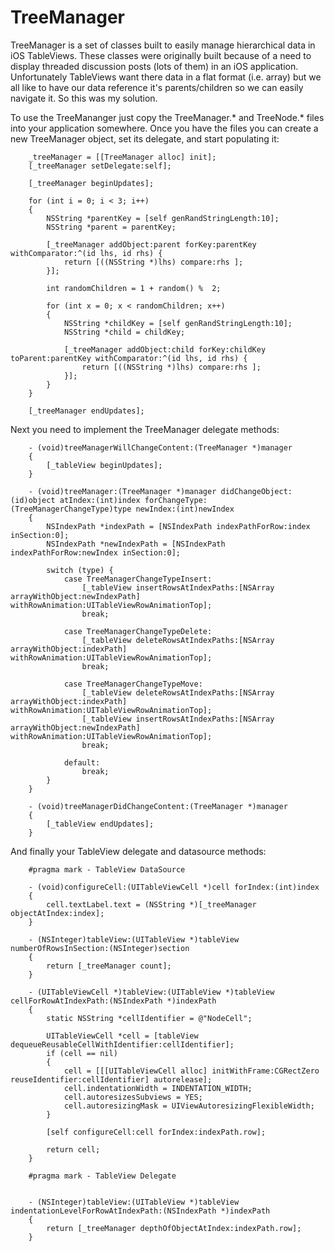 # TreeManager #
TreeManager is a set of classes built to easily manage hierarchical data in iOS TableViews.  These classes were originally built because of a need to display threaded discussion posts (lots of them) in an iOS application.  Unfortunately TableViews want there data in a flat format (i.e. array) but we all like to have our data reference it's parents/children so we can easily navigate it.  So this was my solution.

To use the TreeMananger just copy the TreeManager.* and TreeNode.* files into your application somewhere.  Once you have the files you can create a new TreeManager object, set its delegate, and start populating it:

		_treeManager = [[TreeManager alloc] init];
		[_treeManager setDelegate:self];
		
		[_treeManager beginUpdates];
		
		for (int i = 0; i < 3; i++)
		{
			NSString *parentKey = [self genRandStringLength:10];
			NSString *parent = parentKey;

			[_treeManager addObject:parent forKey:parentKey withComparator:^(id lhs, id rhs) { 
				return [((NSString *)lhs) compare:rhs ];
			}];

			int randomChildren = 1 + random() %  2;

			for (int x = 0; x < randomChildren; x++)
			{
				NSString *childKey = [self genRandStringLength:10];
				NSString *child = childKey;

				[_treeManager addObject:child forKey:childKey toParent:parentKey withComparator:^(id lhs, id rhs) { 
					return [((NSString *)lhs) compare:rhs ];
				}];
			}
		}
		
		[_treeManager endUpdates];
		
Next you need to implement the TreeManager delegate methods:

		- (void)treeManagerWillChangeContent:(TreeManager *)manager
		{
			[_tableView beginUpdates];
		}

		- (void)treeManager:(TreeManager *)manager didChangeObject:(id)object atIndex:(int)index forChangeType:(TreeManagerChangeType)type newIndex:(int)newIndex
		{
			NSIndexPath *indexPath = [NSIndexPath indexPathForRow:index inSection:0];
			NSIndexPath *newIndexPath = [NSIndexPath indexPathForRow:newIndex inSection:0];

			switch (type) {
				case TreeManagerChangeTypeInsert:
					[_tableView insertRowsAtIndexPaths:[NSArray arrayWithObject:newIndexPath] withRowAnimation:UITableViewRowAnimationTop];
					break;

				case TreeManagerChangeTypeDelete:
					[_tableView deleteRowsAtIndexPaths:[NSArray arrayWithObject:indexPath] withRowAnimation:UITableViewRowAnimationTop];
					break;

				case TreeManagerChangeTypeMove:
					[_tableView deleteRowsAtIndexPaths:[NSArray arrayWithObject:indexPath] withRowAnimation:UITableViewRowAnimationTop];
					[_tableView insertRowsAtIndexPaths:[NSArray arrayWithObject:newIndexPath] withRowAnimation:UITableViewRowAnimationTop];
					break;

				default:
					break;
			}
		}

		- (void)treeManagerDidChangeContent:(TreeManager *)manager
		{
			[_tableView endUpdates];
		}
		
And finally your TableView delegate and datasource methods:

		#pragma mark - TableView DataSource

		- (void)configureCell:(UITableViewCell *)cell forIndex:(int)index
		{
			cell.textLabel.text = (NSString *)[_treeManager objectAtIndex:index];
		}

		- (NSInteger)tableView:(UITableView *)tableView numberOfRowsInSection:(NSInteger)section
		{
			return [_treeManager count];
		}

		- (UITableViewCell *)tableView:(UITableView *)tableView cellForRowAtIndexPath:(NSIndexPath *)indexPath 
		{
		    static NSString *cellIdentifier = @"NodeCell";

		    UITableViewCell *cell = [tableView dequeueReusableCellWithIdentifier:cellIdentifier];
		    if (cell == nil) 
			{
		        cell = [[[UITableViewCell alloc] initWithFrame:CGRectZero reuseIdentifier:cellIdentifier] autorelease];
				cell.indentationWidth = INDENTATION_WIDTH;
				cell.autoresizesSubviews = YES;
				cell.autoresizingMask = UIViewAutoresizingFlexibleWidth;
		    }

			[self configureCell:cell forIndex:indexPath.row];

		    return cell;
		}

		#pragma mark - TableView Delegate


		- (NSInteger)tableView:(UITableView *)tableView indentationLevelForRowAtIndexPath:(NSIndexPath *)indexPath
		{
			return [_treeManager depthOfObjectAtIndex:indexPath.row];
		}
		